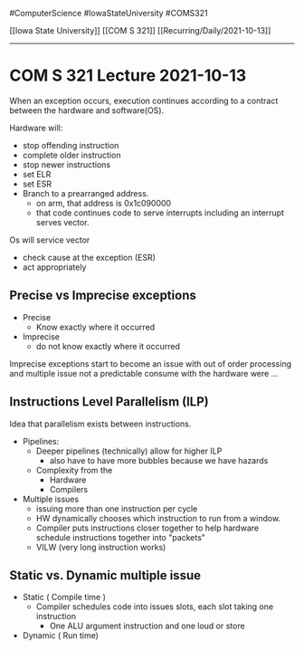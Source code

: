 #ComputerScience  #IowaStateUniversity #COMS321 


[[Iowa State University]] [[COM S 321]] [[Recurring/Daily/2021-10-13]]

---

# COM S 321 Lecture 2021-10-13


When an exception occurs, execution continues according to a contract between the hardware and software(OS).

Hardware will:
- stop offending instruction 
- complete older instruction
- stop newer instructions
- set ELR 
- set ESR
- Branch to  a prearranged address.
	- on arm, that address is 0x1c090000
	- that code continues code to serve interrupts including an interrupt serves vector.

Os will service vector 
- check cause at the exception (ESR)
- act appropriately

## Precise vs Imprecise exceptions

- Precise
	- Know exactly where it occurred
- Imprecise
	- do not know exactly where it occurred
	 
Imprecise exceptions start to become an issue with out  of order processing and multiple issue not a predictable consume with the hardware were ...


## Instructions Level Parallelism (ILP)
Idea that parallelism exists between instructions. 

- Pipelines: 
	- Deeper pipelines (technically) allow for higher ILP
		- also have to have more bubbles because we have hazards 
	- Complexity from the
		-  Hardware 
		-  Compilers 
-  Multiple issues 
	-  issuing more than one instruction per cycle
	-  HW dynamically chooses which instruction to run from a window.
	-  Compiler puts instructions closer together to help hardware schedule instructions together into "packets"
	-  VILW (very long instruction works) 


## Static vs. Dynamic multiple issue

- Static ( Compile time )
	- Compiler schedules code into issues slots, each slot taking one instruction 
		- One ALU argument instruction and one loud or store
- Dynamic ( Run time)